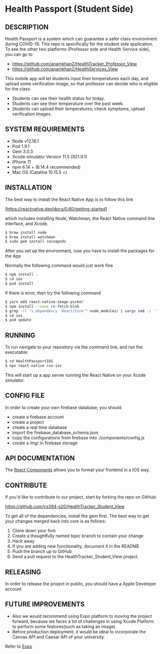 Health Passport (Student Side)
====================================

## DESCRIPTION

Health Passport is a system which can guarantee a safer class environment during COVID-19. This repo is
specifically for the student side application. To see the other two platforms (Professor side and Health 
Service side), you can go to

* https://github.com/anamkhan2/HealthTracker_Professor_View
* https://github.com/anamkhan2/HealthServices_View

This mobile app will let students input their temperatures each day, and upload some verification image,
so that professor can decide who is eligible for the class.

* Students can see their health status for today.
* Students can see their temperature over the past week.
* Students can upload their temperatures, check symptoms, upload verification images.


## SYSTEM REQUIREMENTS

- Node v12.16.1
- Pod 1.9.1
- Gem 3.0.3
- Xcode simulator Version 11.5 (921.9.1)
- iPhone 11
- npm 6.14 + (6.14.4 recommended)
- Mac OS (Catalina 10.15.5 +)


## INSTALLATION

The best way to install the React Native App is to follow this link

[https://reactnative.dev/docs/0.60/getting-started]

which includes installing Node, Watchman, the React Native command line interface, and Xcode.

```bash
$ brew install node
$ brew install watchman
$ sudo gem install cocoapods
```

After you set up the environment, now you have to install the packages for the App

Normally the following command would just work fine
```bash
$ npm install .
$ cd ios
$ pod install
```

If there is error, then try the following command

```bash
$ yarn add react-native-image-picker
$ npm install --save rn-fetch-blob
$ grep -rl "s.dependency 'React/Core'" node_modules/ | xargs sed -i '' 's=React/Core=React-Core=g'
$ cd ios
$ pod update
```


## RUNNING

To run navigate to your repository via the
command line, and run the executable:

```bash
$ cd HealthPassportIOS
$ npx react-native run-ios
```

This will start up a app server running the React Native on your Xcode simulator.

## CONFIG FILE

In order to create your own firebase database, you should 
- create a firebase account
- create a project
- create a real time database
- import the firebase_database_schema.json 
- copy the configurations from firebase into ./components/config.js
- create a img/ in firebase storage


## API DOCUMENTATION

The [React Components](https://reactnative.dev/docs/0.60/components-and-apis) allows you to format 
your frontend in a IOS way.


## CONTRIBUTE

If you'd like to contribute to our project, start by forking the repo on GitHub:

https://github.com/cs394-s20/HealthTracker_Student_View

To get all of the dependencies, install the gem first. The best way to get
your changes merged back into core is as follows:

1. Clone down your fork
1. Create a thoughtfully named topic branch to contain your change
1. Hack away
1. If you are adding new functionality, document it in the README
1. Push the branch up to GitHub
1. Send a pull request to the HealthTracker_Student_View project.

## RELEASING

In order to release the project in public, you should have a Apple Developer account.

## FUTURE IMPROVEMENTS

- Also we would recommend using Expo platform to moving the project forward, because we faces a lot
of challenges in using Xcode Platform to perform some features(such as taking an image).
- Before production deployment, it would be ideal to incorporate the Canvas API and Caesar API of
your university.

Refer to [Expo](https://expo.io/)
